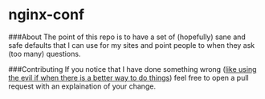 nginx-conf
==========


###About
The point of this repo is to have a set of (hopefully) sane and safe defaults that I can use for my sites and point people to when they ask (too many) questions.


###Contributing
If you notice that I have done something wrong ([like using the evil if when there is a better way to do things](http://wiki.nginx.org/IfIsEvil)) feel free to open a pull request with an explaination of your change.
